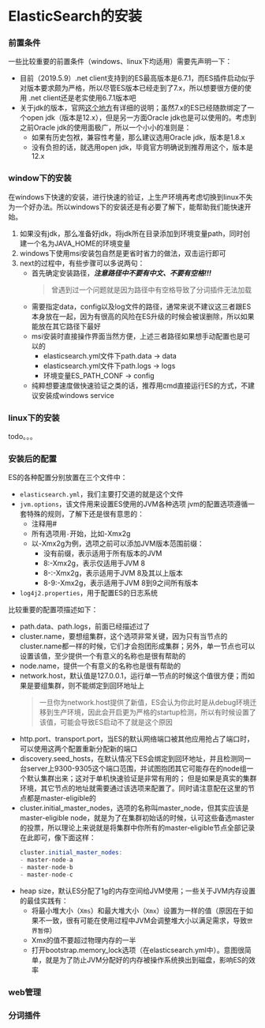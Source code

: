 ElasticSearch的安装
=========

### 前置条件
一些比较重要的前置条件（windows、linux下均适用）需要先声明一下：
- 目前（2019.5.9）.net client支持到的ES最高版本是6.7.1，而ES插件启动似乎对版本要求颇为严格，所以尽管ES版本已经走到了7.x，所以想要很方便的使用 .net client还是老实使用6.7.1版本吧
- 关于jdk的版本，官网[这个地方](https://www.elastic.co/guide/en/elasticsearch/reference/current/setup.html)有详细的说明；虽然7.x的ES已经随款绑定了一个open jdk（版本是12.x），但是另一方面Oracle jdk也是可以使用的。考虑到之前Oracle jdk的使用面极广，所以一个小小的准则是：
    - 如果有历史包袱，兼容性考量，那么建议选用Oracle jdk，版本是1.8.x
    - 没有负担的话，就选用open jdk，毕竟官方明确说到推荐用这个，版本是12.x

### window下的安装
在windows下快速的安装，进行快速的验证，上生产环境再考虑切换到linux不失为一个好办法。所以windows下的安装还是有必要了解下，能帮助我们能快速开始。
1. 如果没有jdk，那么准备好jdk，将jdk所在目录添加到环境变量path，同时创建一个名为JAVA_HOME的环境变量
2. windows下使用msi安装包自然是更省时省力的做法，双击运行即可
3. next的过程中，有些步骤可以多说两句：
    - 首先确定安装路径，***注意路径中不要有中文、不要有空格!!!***
        > 曾遇到过一个问题就是因为路径中有空格导致了分词插件无法加载 
    - 需要指定data，config以及log文件的路径，通常来说不建议这三者跟ES本身放在一起，因为有很高的风险在ES升级的时候会被误删除，所以如果能放在其它路径下最好
    - msi安装时直接操作界面当然方便，上述三者路径如果想手动配置也是可以的
        - elasticsearch.yml文件下path.data -> data
        - elasticsearch.yml文件下path.logs -> logs
        - 环境变量ES_PATH_CONF -> config 
    - 纯粹想要速度做快速验证之类的话，推荐用cmd直接运行ES的方式，不建议安装成windows service
### linux下的安装
todo。。。

### 安装后的配置
ES的各种配置分别放置在三个文件中：
- `elasticsearch.yml`，我们主要打交道的就是这个文件
- `jvm.options`，该文件用来设置ES使用的JVM各种选项
    jvm的配置选项遵循一套特殊的规则，了解下还是很有意思的：
    - 注释用\#
    - 所有选项用`-`开始，比如-Xmx2g
    - 以-Xmx2g为例，选项之前可以添加JVM版本范围前缀：
        - 没有前缀，表示适用于所有版本的JVM
        - 8:-Xmx2g，表示仅适用于JVM 8
        - 8-:-Xmx2g，表示适用于JVM 8及其以上版本
        - 8-9:-Xmx2g，表示适用于JVM 8到9之间所有版本
- `log4j2.properties`，用于配置ES的日志系统

比较重要的配置项描述如下：
- path.data、path.logs，前面已经描述过了
- cluster.name，要想组集群，这个选项非常关键，因为只有当节点的cluster.name都一样的时候，它们才会抱团形成集群；另外，单一节点也可以设置该值，至少提供一个有意义的名称也是很有帮助的
- node.name，提供一个有意义的名称也是很有帮助的
- network.host，默认值是127.0.0.1，运行单一节点的时候这个值很方便；而如果是要组集群，则不能绑定到回环地址上
    > 一旦你为network.host提供了新值，ES会认为你此时是从debug环境迁移到生产环境，因此会开启更为严格的startup检测，所以有时候设置了该值，可能会导致ES启动不了就是这个原因
- http.port、transport.port，当ES的默认网络端口被其他应用抢占了端口时，可以使用这两个配置重新分配新的端口
- discovery.seed_hosts，在默认情况下ES会绑定到回环地址，并且检测同一台server上9300-9305这个端口范围，并试图抱团其它可能存在的node组一个默认集群出来；这对于单机快速验证是非常有用的；
但是如果是真实的集群环境，其它节点的地址就需要通过该选项来配置了。同时请注意配在这里的节点都是master-eligible的
- cluster.initial_master_nodes，选项的名称叫master_node，但其实应该是master-eligible node，就是为了在集群初始话的时候，认可这些备选master的投票，所以理论上来说就是将集群中你所有的master-eligible节点全部记录在此即可，像下面这样：
    ```csharp
    cluster.initial_master_nodes: 
   - master-node-a
   - master-node-b
   - master-node-c
    ```
- heap size，默认ES分配了1g的内存空间给JVM使用；一些关于JVM内存设置的最佳实践有：
    - 将最小堆大小（`Xms`）和最大堆大小（`Xmx`）设置为一样的值（原因在于如果不一致，很有可能在使用过程中JVM会调整堆大小以满足需求，导致`世界暂停`）
    - Xmx的值不要超过物理内存的一半
    - 打开bootstrap.memory_lock选项（在elasticsearch.yml中）。意图很简单，就是为了防止JVM分配好的内存被操作系统换出到磁盘，影响ES的效率

### web管理

### 分词插件
